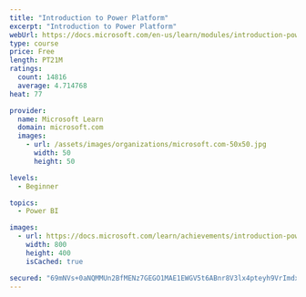 ```yaml
---
title: "Introduction to Power Platform"
excerpt: "Introduction to Power Platform"
webUrl: https://docs.microsoft.com/en-us/learn/modules/introduction-power-platform/
type: course
price: Free
length: PT21M
ratings:
  count: 14816
  average: 4.714768
heat: 77

provider:
  name: Microsoft Learn
  domain: microsoft.com
  images:
    - url: /assets/images/organizations/microsoft.com-50x50.jpg
      width: 50
      height: 50

levels:
  - Beginner

topics:
  - Power BI

images:
  - url: https://docs.microsoft.com/learn/achievements/introduction-power-platform-social.png
    width: 800
    height: 400
    isCached: true

secured: "69mNVs+0aNQMMUn2BfMENz7GEGO1MAE1EWGV5t6ABnr8V3lx4pteyh9VrImdxOY/JxyKY8hH8p0W+PKw/zkSuhkUDEWeKf5m0EdSSUoerdDeKJ441bkwvMGQT42EbjX2f6pSSwGzh7HuecAtidxnYEoJQoRF5FIcBeFrxwt7D5zymlah/YWkWP8gBRQIfYWEppaGkT95j9yiWM16eOL6flJeySHKjggharXpKTnzPfBUUvl7O1lmCV6vtuTnjr38dHTelRuDB3fDAGa78tJutABb7W0NqoPvUM59t5OpdGQ7NnQtX4+0vYeX0Yvjzuj7SC3uob/u1Dpj1fPFc2yTUvgyUw4zaSg/5qBPbWNoAvsNGewbaqV2l1/3/Po5Jd2X0ezwo0VGqVMCkl4yGL56e7op6mDfZf84uY4TbJuRTwrBG4muC8eAjEDCJesTXr+k;xsN+DaN3q4r3qzktQxuckg=="
---
```


